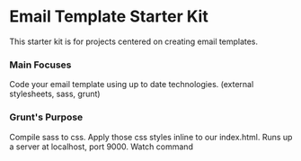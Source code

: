 # Email Template Starter Kit
This starter kit is for projects centered on creating email templates.

### Main Focuses
Code your email template using up to date technologies. (external stylesheets, sass, grunt)

### Grunt's Purpose
Compile sass to css.
Apply those css styles inline to our index.html.
Runs up a server at localhost, port 9000.
Watch command
